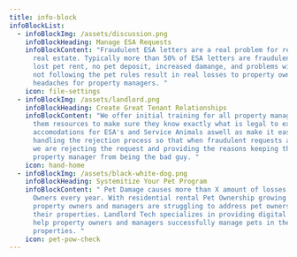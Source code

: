 ```yaml
---
title: info-block
infoBlockList:
  - infoBlockImg: /assets/discussion.png
    infoBlockHeading: Manage ESA Requests
    infoBlockContent: "Fraudulent ESA letters are a real problem for residential
      real estate. Typically more than 50% of ESA letters are fraudulent. With
      lost pet rent, no pet deposit, increased damange, and problems with them
      not following the pet rules result in real losses to property owners and
      headaches for property managers. "
    icon: file-settings
  - infoBlockImg: /assets/landlord.png
    infoBlockHeading: Create Great Tenant Relationships
    infoBlockContent: "We offer initial training for all property managers and give
      them resources to make sure they know exactly what is legal to expect in
      accomodations for ESA's and Service Animals aswell as make it easier by
      handling the rejection process so that when fraudulent requests are made
      we are rejecting the request and providing the reasons keeping the
      property manager from being the bad guy. "
    icon: hand-home
  - infoBlockImg: /assets/black-white-dog.png
    infoBlockHeading: Systemitize Your Pet Program
    infoBlockContent: " Pet Damage causes more than X amount of losses to Property
      Owners every year. With residential rental Pet Ownership growing by X%
      property owners and managers are struggling to address pet ownership on
      their properties. Landlord Tech specializes in providing digital tools to
      help property owners and managers successfully manage pets in their
      properties. "
    icon: pet-pow-check
---
```

